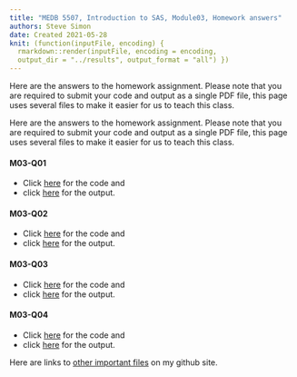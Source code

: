 ```yaml
---
title: "MEDB 5507, Introduction to SAS, Module03, Homework answers"
authors: Steve Simon
date: Created 2021-05-28
knit: (function(inputFile, encoding) {
  rmarkdown::render(inputFile, encoding = encoding,
  output_dir = "../results", output_format = "all") }) 
---
```


Here are the answers to the homework assignment. Please note that you are required to submit your code and output as a single PDF file, this page uses several files to make it easier for us to teach this class.

Here are the answers to the homework assignment. Please note that you are required to submit your code and output as a single PDF file, this page uses several files to make it easier for us to teach this class.

#### M03-Q01

+ Click [here][m03q01a] for the code and
+ click [here][m03q01b] for the output.

#### M03-Q02

+ Click [here][m03q02a] for the code and
+ click [here][m03q02b] for the output.

#### M03-Q03

+ Click [here][m03q03a] for the code and
+ click [here][m03q03b] for the output.

#### M03-Q04

+ Click [here][m03q04a] for the code and
+ click [here][m03q04b] for the output.

Here are links to [other important files][readme] on my github site.

[readme]: https://github.com/pmean/introduction-to-SAS/blob/master/README.md

[m03q01a]: https://github.com/pmean/introduction-to-SAS/blob/master/src/m03-5507-simon-hw03-q1.sas
[m03q02a]: https://github.com/pmean/introduction-to-SAS/blob/master/src/m03-5507-simon-hw03-q2.sas
[m03q03a]: https://github.com/pmean/introduction-to-SAS/blob/master/src/m03-5507-simon-hw03-q3.sas
[m03q04a]: https://github.com/pmean/introduction-to-SAS/blob/master/src/m03-5507-simon-hw03-q4.sas

[m03q01b]: https://github.com/pmean/introduction-to-SAS/blob/master/results/m03-5507-simon-hw03-q1.pdf
[m03q02b]: https://github.com/pmean/introduction-to-SAS/blob/master/results/m03-5507-simon-hw03-q2.pdf
[m03q03b]: https://github.com/pmean/introduction-to-SAS/blob/master/results/m03-5507-simon-hw03-q3.pdf
[m03q04b]: https://github.com/pmean/introduction-to-SAS/blob/master/results/m03-5507-simon-hw03-q4.pdf
